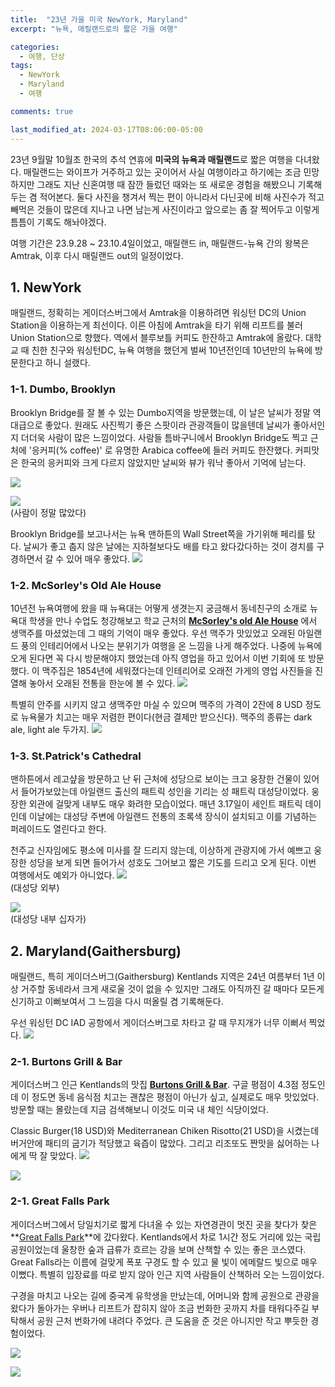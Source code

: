 ```yaml
---
title:  "23년 가을 미국 NewYork, Maryland"
excerpt: "뉴욕, 매릴랜드로의 짧은 가을 여행"

categories:
  - 여행, 단상
tags:
  - NewYork
  - Maryland
  - 여행

comments: true

last_modified_at: 2024-03-17T08:06:00-05:00
---
```


23년 9월말 10월초 한국의 추석 연휴에 **미국의 뉴욕과 매릴랜드**로 짧은 여행을 다녀왔다. 매릴랜드는 와이프가 거주하고 있는 곳이어서 사실 여행이라고 하기에는 조금 민망하지만 그래도 지난 신혼여행 때 잠깐 들렀던 때와는 또 새로운 경험을 해봤으니 기록해두는 겸 적어본다. 둘다 사진을 챙겨서 찍는 편이 아니라서 다닌곳에 비해 사진수가 적고 빼먹은 것들이 많은데 지나고 나면 남는게 사진이라고 앞으로는 좀 잘 찍어두고 이렇게 틈틈이 기록도 해놔야겠다. 

여행 기간은 23.9.28 ~ 23.10.4일이었고, 매릴랜드 in, 매릴랜드-뉴욕 간의 왕복은 Amtrak, 이후 다시 매릴랜드 out의 일정이었다.   

## 1. NewYork

매릴랜드, 정확히는 게이더스버그에서 Amtrak을 이용하려면 워싱턴 DC의 Union Station을 이용하는게 최선이다. 이른 아침에 Amtrak을 타기 위해 리프트를 불러 Union Station으로 향했다. 역에서 블루보틀 커피도 한잔하고 Amtrak에 올랐다. 대학교 때 친한 친구와 워싱턴DC, 뉴욕 여행을 했던게 벌써 10년전인데 10년만의 뉴욕에 방문한다고 하니 설랬다.

### 1-1. Dumbo, Brooklyn 

Brooklyn Bridge를 잘 볼 수 있는 Dumbo지역을 방문했는데, 이 날은 날씨가 정말 역대급으로 좋았다. 원래도 사진찍기 좋은 스팟이라 관광객들이 많을텐데 날씨가 좋아서인지 더더욱 사람이 많은 느낌이었다. 사람들 틈바구니에서 Brooklyn Bridge도 찍고 근처에 '응커피(% coffee)' 로 유명한 Arabica coffee에 들러 커피도 한잔했다. 커피맛은 한국의 응커피와 크게 다르지 않았지만 날씨와 뷰가 워낙 좋아서 기억에 남는다. 

![](https://github.com/dswcrispr/dswcrispr.github.io/blob/master/assets/images/23nymd/bb.jpg?raw=true)

![](https://github.com/dswcrispr/dswcrispr.github.io/blob/master/assets/images/23nymd/bb2.jpg?raw=true)<br>
(사람이 정말 많았다) 

Brooklyn Bridge를 보고나서는 뉴욕 맨하튼의 Wall Street쪽을 가기위해 페리를 탔다. 날씨가 좋고 춥지 않은 날에는 지하철보다도 배를 타고 왔다갔다하는 것이 경치를 구경하면서 갈 수 있어 매우 좋았다. 
![](https://github.com/dswcrispr/dswcrispr.github.io/blob/master/assets/images/23nymd/wsj.jpg?raw=true)

### 1-2. McSorley's Old Ale House

10년전 뉴욕여행에 왔을 때 뉴욕대는 어떻게 생겻는지 궁금해서 동네친구의 소개로 뉴욕대 학생을 만나 수업도 청강해보고 학교 근처의 **[McSorley's old Ale House](https://mcsorleysoldalehouse.nyc/)** 에서 생맥주를 마셨었는데 그 때의 기억이 매우 좋았다. 우선 맥주가 맛있었고 오래된 아일랜드 풍의 인테리어에서 나오는 분위기가 여행을 온 느낌을 나게 해주었다. 나중에 뉴욕에 오게 된다면 꼭 다시 방문해야지 했었는데 아직 영업을 하고 있어서 이번 기회에 또 방문했다. 이 맥주집은 1854년에 세워졌다는데 인테리어로 오래전 가게의 영업 사진들을 진열해 놓아서 오래된 전통을 한눈에 볼 수 있다. 
![](https://github.com/dswcrispr/dswcrispr.github.io/blob/master/assets/images/23nymd/mcs.jpg?raw=true)

특별히 안주를 시키지 않고 생맥주만 마실 수 있으며 맥주의 가격이 2잔에 8 USD 정도로 뉴욕물가 치고는 매우 저렴한 편이다(현금 결제만 받으신다). 맥주의 종류는 dark ale, light ale 두가지.
![](https://github.com/dswcrispr/dswcrispr.github.io/blob/master/assets/images/23nymd/mcs2.jpg?raw=true)


### 1-3. St.Patrick's Cathedral

맨하튼에서 레고샾을 방문하고 난 뒤 근처에 성당으로 보이는 크고 웅장한 건물이 있어서 들어가보았는데 아일랜드 출신의 패트릭 성인을 기리는 성 패트릭 대성당이었다. 웅장한 외관에 걸맞게 내부도 매우 화려한 모습이었다. 매년 3.17일이 세인트 패트릭 데이인데 이날에는 대성당 주변에 아일랜드 전통의 초록색 장식이 설치되고 이를 기념하는 퍼레이드도 열린다고 한다. 

천주교 신자임에도 평소에 미사를 잘 드리지 않는데, 이상하게 관광지에 가서 예쁘고 웅장한 성당을 보게 되면 들어가서 성호도 그어보고 짧은 기도를 드리고 오게 된다. 이번 여행에서도 예외가 아니었다. 
![](https://github.com/dswcrispr/dswcrispr.github.io/blob/master/assets/images/23nymd/stp1.jpg?raw=true)<br>
(대성당 외부) 

![](https://github.com/dswcrispr/dswcrispr.github.io/blob/master/assets/images/23nymd/stp2.jpg?raw=true)<br>
(대성당 내부 십자가)



## 2. Maryland(Gaithersburg)

매릴랜드, 특히 게이더스버그(Gaithersburg) Kentlands 지역은 24년 여름부터 1년 이상 거주할 동네라서 크게 새로울 것이 없을 수 있지만 그래도 아직까진 갈 때마다 모든게 신기하고 이뻐보여서 그 느낌을 다시 떠올릴 겸 기록해둔다. 

우선 워싱턴 DC IAD 공항에서 게이더스버그로 차타고 갈 때 무지개가 너무 이뻐서 찍었다.
![](https://github.com/dswcrispr/dswcrispr.github.io/blob/master/assets/images/23nymd/rainbow.jpg?raw=true)

### 2-1. Burtons Grill & Bar 

게이더스버그 인근 Kentlands의 맛집 **[Burtons Grill & Bar](https://www.google.com/maps/place/%EB%B2%84%ED%8A%BC%EC%8A%A4+%EA%B7%B8%EB%A6%B4+%26+%EB%B0%94/@39.0124224,-77.3941978,11.58z/data=!4m10!1m2!2m1!1sburtons+grill+and+bar!3m6!1s0x89b62d7a1ba8bef5:0x4baf38014157721a!8m2!3d39.1224902!4d-77.2342317!15sChVidXJ0b25zIGdyaWxsIGFuZCBiYXIiA4gBAVoXIhVidXJ0b25zIGdyaWxsIGFuZCBiYXKSARNhbWVyaWNhbl9yZXN0YXVyYW504AEA!16s%2Fg%2F11qnq_dfth?entry=ttu)**. 구글 평점이 4.3점 정도인데 이 정도면 동네 음식점 치고는 괜찮은 평점이 아닌가 싶고, 실제로도 매우 맛있었다. 방문할 때는 몰랐는데 지금 검색해보니 이것도 미국 내 체인 식당이었다. 

Classic Burger(18 USD)와 Mediterranean Chiken Risotto(21 USD)을 시켰는데 버거안에 패티의 굽기가 적당했고 육즙이 많았다. 그리고 리조또도 짠맛을 싫어하는 나에게 딱 잘 맞았다. 
![](https://github.com/dswcrispr/dswcrispr.github.io/blob/master/assets/images/23nymd/burger.jpg?raw=true)

![](https://github.com/dswcrispr/dswcrispr.github.io/blob/master/assets/images/23nymd/rice.jpg?raw=true)

### 2-1. Great Falls Park

게이더스버그에서 당일치기로 짧게 다녀올 수 있는 자연경관이 멋진 곳을 찾다가 찾은 **[Great Falls Park](https://www.nps.gov/grfa/index.htm)**에 갔다왔다. Kentlands에서 차로 1시간 정도 거리에 있는 국립공원이었는데 울창한 숲과 급류가 흐르는 강을 보며 산책할 수 있는 좋은 코스였다. Great Falls라는 이름에 걸맞게 폭포 구경도 할 수 있고 물 빛이 에메랄드 빛으로 매우 이뻤다. 특별히 입장료를 따로 받지 않아 인근 지역 사람들이 산책하러 오는 느낌이었다. 

구경을 마치고 나오는 길에 중국계 유학생을 만났는데, 어머니와 함께 공원으로 관광을 왔다가 돌아가는 우버나 리프트가 잡히지 않아 조금 번화한 곳까지 차를 태워다주길 부탁해서 공원 근처 번화가에 내려다 주었다. 큰 도움을 준 것은 아니지만 작고 뿌듯한 경험이었다. 

![](https://github.com/dswcrispr/dswcrispr.github.io/blob/master/assets/images/23nymd/fall1.jpg?raw=true)

![](https://github.com/dswcrispr/dswcrispr.github.io/blob/master/assets/images/23nymd/fall2.jpg?raw=true)








